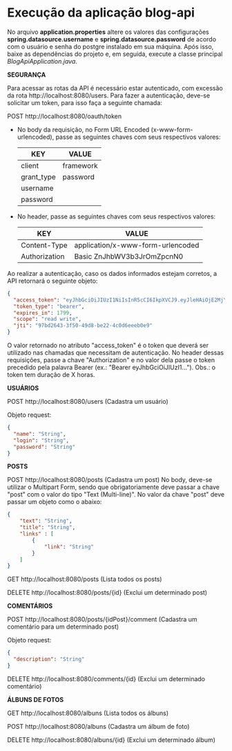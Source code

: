 # Execução da aplicação blog-api

No arquivo **application.properties** altere os valores das configurações **spring.datasource.username** e **spring.datasource.password** de acordo com o usuário e senha do postgre instalado em sua máquina. Após isso, baixe as dependências do projeto e, em seguida, execute a classe principal *BlogApiApplication.java*.


**SEGURANÇA**

Para acessar as rotas da API é necessário estar autenticado, com excessão da rota http://localhost:8080/users.
Para fazer a autenticação, deve-se solicitar um token, para isso faça a seguinte chamada: 

POST http://localhost:8080/oauth/token

<ul>
  <li>
    No body da requisição, no Form URL Encoded (x-www-form-urlencoded), passe as seguintes chaves com seus respectivos valores:

| KEY        | VALUE     |
|------------|-----------|
| client     | framework |
| grant_type | password  |
| username   |           |
| password   |           |

  </li>

  <li>
    No header, passe as seguintes chaves com seus respectivos valores:

| KEY           | VALUE                             |
|---------------|-----------------------------------|
| Content-Type  | application/x-www-form-urlencoded |
| Authorization | Basic ZnJhbWV3b3JrOmZpcnN0        |

  </li>
</ul>

Ao realizar a autenticação, caso os dados informados estejam corretos, a API retornará o seguinte objeto:
```json
{
  "access_token": "eyJhbGciOiJIUzI1NiIsInR5cCI6IkpXVCJ9.eyJleHAiOjE2MjY5MDc5OTksInVzZXJfbmFtZSI6InRlc3RlMSIsImp0aSI6Ijk3YmQyNjQzLTNmNTAtNDlkOC1iZTIyLTRjMGQ2ZWVlYjBlOSIsImNsaWVudF9pZCI6ImZyYW1ld29yayIsInNjb3BlIjpbInJlYWQiLCJ3cml0ZSJdfQ.GftyR8_mc-dYyFCdxdfn_ex0Z7nIEolnS6D1gttaCUQ",
  "token_type": "bearer",
  "expires_in": 1799,
  "scope": "read write",
  "jti": "97bd2643-3f50-49d8-be22-4c0d6eeeb0e9"
}
```
O valor retornado no atributo "access_token" é o token que deverá ser utilizado nas chamadas que necessitam de autenticação. No header dessas requisições, passe a chave "Authorization" e no valor dela passe o token precedido pela palavra Bearer (ex.: "Bearer eyJhbGciOiJIUzI1..."). Obs.: o token tem duração de X horas.

**USUÁRIOS**

POST http://localhost:8080/users (Cadastra um usuário)

Objeto request:
```json
{
  "name": "String",
  "login": "String",
  "password": "String"
}
```

**POSTS**

POST http://localhost:8080/posts (Cadastra um post)
No body, deve-se utilizar o Multipart Form, sendo que obrigatoriamente deve passar a chave "post" com o valor do tipo "Text (Multi-line)". No valor da chave "post" deve passar um objeto como o abaixo:

```json
{
	"text": "String",
	"title": "String",
	"links" : [
		{
			"link": "String"
		}
	]
}
```

GET http://localhost:8080/posts (Lista todos os posts)

DELETE http://localhost:8080/posts/{id} (Exclui um determinado post)

**COMENTÁRIOS**

POST http://localhost:8080/posts/{idPost}/comment (Cadastra um comentário para um determinado post)

Objeto request:
```json
{
  "description": "String"
}
```

DELETE http://localhost:8080/comments/{id} (Exclui um determinado comentário)

**ÁLBUNS DE FOTOS**

GET http://localhost:8080/albuns (Lista todos os álbuns)

POST http://localhost:8080/albuns (Cadastra um álbum de foto)

DELETE http://localhost:8080/albuns/{id} (Exclui um determinado álbum)

